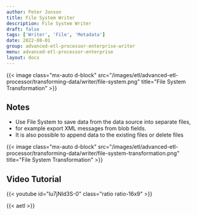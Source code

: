 ```yaml
---
author: Peter Jonson
title: File System Writer
description: File System Writer
draft: false
tags: ['Writer', 'File', 'Metadata']
date: 2022-08-01
group: advanced-etl-processor-enterprise-writer
menu: advanced-etl-processor-enterprise
layout: docs
---
```


{{< image class="mx-auto d-block"  src="/images/etl/advanced-etl-processor/transforming-data/writer/file-system.png" title="File System Transformation" >}}

## Notes

- Use File System to save data from the data source into separate files,
- for example export XML messages from blob fields.
- It is also possible to append data to the existing files or delete files

{{< image class="mx-auto d-block"  src="/images/etl/advanced-etl-processor/transforming-data/writer/file-system-transformation.png" title="File System Transformation" >}}

## Video Tutorial

{{< youtube id="lu7jNId3S-0" class="ratio ratio-16x9" >}}

{{< aetl >}}
